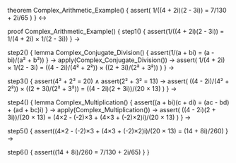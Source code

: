 theorem Complex_Arithmetic_Example() {
  assert(
    1/((4 + 2i)(2 - 3i)) = 7/130 + 2i/65
  )
} ↔

proof Complex_Arithmetic_Example() {
  step1() {
    assert(1/((4 + 2i)(2 - 3i)) = 1/(4 + 2i) × 1/(2 - 3i))
  } →
  
  step2() {
    lemma Complex_Conjugate_Division() {
      assert(1/(a + bi) = (a - bi)/(a² + b²))
    } →
    apply(Complex_Conjugate_Division()) →
    assert(
      1/(4 + 2i) × 1/(2 - 3i) = 
      ((4 - 2i)/(4² + 2²)) × ((2 + 3i)/(2² + 3²))
    )
  } →
  
  step3() {
    assert(4² + 2² = 20) ∧
    assert(2² + 3² = 13) →
    assert(
      ((4 - 2i)/(4² + 2²)) × ((2 + 3i)/(2² + 3²)) =
      ((4 - 2i)(2 + 3i))/(20 × 13)
    )
  } →
  
  step4() {
    lemma Complex_Multiplication() {
      assert((a + bi)(c + di) = (ac - bd) + (ad + bc)i)
    } →
    apply(Complex_Multiplication()) →
    assert(
      ((4 - 2i)(2 + 3i))/(20 × 13) =
      (4×2 - (-2)×3 + (4×3 + (-2)×2)i)/(20 × 13)
    )
  } →
  
  step5() {
    assert((4×2 - (-2)×3 + (4×3 + (-2)×2)i)/(20 × 13) = (14 + 8i)/260)
  } →
  
  step6() {
    assert((14 + 8i)/260 = 7/130 + 2i/65)
  }
}
